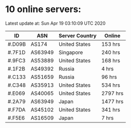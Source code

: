 # 10 online servers:

Latest update at: Sun Apr 19 03:10:09 UTC 2020

| ID | ASN | Server Country | Online |
| -- | --- | -------------- | ------ |
| #.D09B | AS174 | United States | 153 hrs |
| #.7F1D | AS63949 | Singapore | 240 hrs |
| #.9FC3 | AS53889 | United States | 168 hrs |
| #.1F2B | AS49392 | Russia | 4 hrs |
| #.C133 | AS51659 | Russia | 96 hrs |
| #.C348 | AS35913 | United States | 534 hrs |
| #.E069 | AS40065 | United States | 2797 hrs |
| #.2A79 | AS63949 | Japan | 1477 hrs |
| #.F7DA | AS45102 | United States | 341 hrs |
| #.F5E6 | AS16509 | Japan | 7 hrs |

